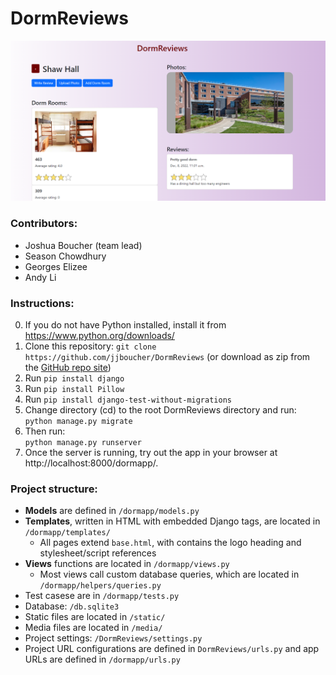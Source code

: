 # DormReviews
![Screenshot](https://raw.githubusercontent.com/jjboucher/DormReviews/main/static/screenshot.png)

### Contributors:
* Joshua Boucher (team lead)
* Season Chowdhury
* Georges Elizee
* Andy Li

### Instructions:
0. If you do not have Python installed, install it from https://www.python.org/downloads/
1. Clone this repository: `git clone https://github.com/jjboucher/DormReviews` (or download as zip from the [GitHub repo site](https://github.com/jjboucher/DormReviews))
2. Run `pip install django`
3. Run `pip install Pillow`
4. Run `pip install django-test-without-migrations`
5. Change directory (cd) to the root DormReviews directory and run:<br />`python manage.py migrate`
6. Then run:<br />`python manage.py runserver`
7. Once the server is running, try out the app in your browser at http://localhost:8000/dormapp/.

### Project structure:
* **Models** are defined in `/dormapp/models.py`
* **Templates**, written in HTML with embedded Django tags, are located in `/dormapp/templates/`
  * All pages extend `base.html`, with contains the logo heading and stylesheet/script references
* **Views** functions are located in `/dormapp/views.py`
  * Most views call custom database queries, which are located in `/dormapp/helpers/queries.py`
* Test casese are in `/dormapp/tests.py`
* Database: `/db.sqlite3`
* Static files are located in `/static/`
* Media files are located in `/media/`
* Project settings: `/DormReviews/settings.py`
* Project URL configurations are defined in `DormReviews/urls.py` and app URLs are defined in `/dormapp/urls.py`
